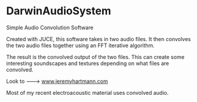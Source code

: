 DarwinAudioSystem
=================

Simple Audio Convolution Software


Created with JUCE, this software takes in two audio files. 
It then convolves the two audio files together using an FFT iterative algorithm. 

The result is the convolved output of the two files. This can create some interesting
soundscapes and textures depending on what files are convolved. 

Look to ---> www.jeremyhartmann.com 

Most of my recent electroacoustic 
material uses convolved audio.
